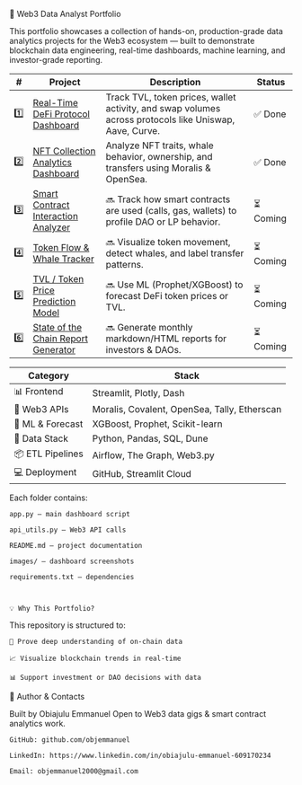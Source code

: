 🧠 Web3 Data Analyst Portfolio

This portfolio showcases a collection of hands-on, production-grade data analytics projects for the Web3 ecosystem — built to demonstrate blockchain data engineering, real-time dashboards, machine learning, and investor-grade reporting.

| #   | Project                                                             | Description                                                                                            | Status   |
| --- | ------------------------------------------------------------------- | ------------------------------------------------------------------------------------------------------ | -------- |
| 1️⃣ | [Real-Time DeFi Protocol Dashboard](./01-defi-dashboard)            | Track TVL, token prices, wallet activity, and swap volumes across protocols like Uniswap, Aave, Curve. | ✅ Done   |
| 2️⃣ | [NFT Collection Analytics Dashboard](./02-nft-dashboard)            | Analyze NFT traits, whale behavior, ownership, and transfers using Moralis & OpenSea.                  | ✅ Done   |
| 3️⃣ | [Smart Contract Interaction Analyzer](./03-smart-contract-analyzer) | 🔜 Track how smart contracts are used (calls, gas, wallets) to profile DAO or LP behavior.             | ⏳ Coming |
| 4️⃣ | [Token Flow & Whale Tracker](./04-token-flow-tracker)               | 🔜 Visualize token movement, detect whales, and label transfer patterns.                               | ⏳ Coming |
| 5️⃣ | [TVL / Token Price Prediction Model](./05-token-forecast-model)     | 🔜 Use ML (Prophet/XGBoost) to forecast DeFi token prices or TVL.                                      | ⏳ Coming |
| 6️⃣ | [State of the Chain Report Generator](./06-chain-report-generator)  | 🔜 Generate monthly markdown/HTML reports for investors & DAOs.                                        | ⏳ Coming |




| Category         | Stack                                        |
| ---------------- | -------------------------------------------- |
| 📊 Frontend      | Streamlit, Plotly, Dash                      |
| 🔗 Web3 APIs     | Moralis, Covalent, OpenSea, Tally, Etherscan |
| 🧠 ML & Forecast | XGBoost, Prophet, Scikit-learn               |
| 🧱 Data Stack    | Python, Pandas, SQL, Dune                    |
| 📦 ETL Pipelines | Airflow, The Graph, Web3.py                  |
| 💻 Deployment    | GitHub, Streamlit Cloud                      |



Each folder contains:

    app.py — main dashboard script

    api_utils.py — Web3 API calls

    README.md — project documentation

    images/ — dashboard screenshots

    requirements.txt — dependencies



    💡 Why This Portfolio?

This repository is structured to:

    🧠 Prove deep understanding of on-chain data

    📈 Visualize blockchain trends in real-time

    📊 Support investment or DAO decisions with data

    
🔗 Author & Contacts

Built by Obiajulu Emmanuel
Open to Web3 data gigs & smart contract analytics work.

    GitHub: github.com/objemmanuel

    LinkedIn: https://www.linkedin.com/in/obiajulu-emmanuel-609170234

    Email: objemmanuel2000@gmail.com

